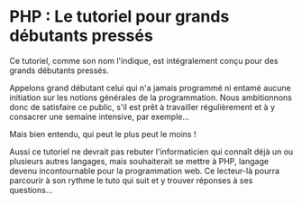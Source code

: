 # PHP : Le tutoriel pour grands débutants pressés

Ce tutoriel, comme son nom l'indique, est intégralement conçu pour des grands débutants pressés. 

Appelons grand débutant celui qui n'a jamais programmé ni entamé aucune initiation sur les notions générales de la programmation.
Nous ambitionnons donc de satisfaire ce public, s'il est prêt à travailler régulièrement et à y consacrer une semaine intensive, par exemple...

Mais bien entendu, qui peut le plus peut le moins ! 

Aussi ce tutoriel ne devrait pas rebuter l'informaticien qui connaît déjà un ou plusieurs autres langages, mais souhaiterait se mettre à PHP,
langage devenu incontournable pour la programmation web.
Ce lecteur-là pourra parcourir à son rythme le tuto qui suit et y trouver réponses à ses questions...
